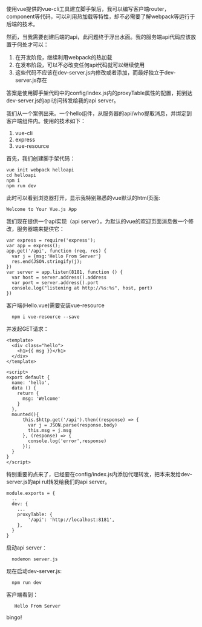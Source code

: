 使用vue提供的vue-cli工具建立脚手架后，我可以编写客户端router，component等代码，可以利用热加载等特性，却不必需要了解webpack等运行于后端的技术。

然而，当我需要创建后端的api，此问题终于浮出水面。我的服务端api代码应该放置于何处才可以：

1. 在开发阶段，继续利用webpack的热加载
2. 在发布阶段，可以不必改变任何api代码就可以继续使用
3. 这些代码不应该在dev-server.js内修改或者添加，而最好独立于dev-server.js存在

答案是使用脚手架代码中的config/index.js内的proxyTable属性的配置，把到达dev-server.js的api访问转发给我的api server。

我们从一个案例出来。一个hello组件，从服务器的api/who提取消息，并绑定到客户端组件内。使用的技术如下：

1. vue-cli
2. express
3. vue-resource

首先，我们创建脚手架代码：

    vue init webpack helloapi
    cd helloapi
    npm i
    npm run dev

此时可以看到浏览器打开，显示我特别熟悉的vue默认的html页面:

    Welcome to Your Vue.js App

我们现在提供一个api实现（api server），为默认的vue的欢迎页面消息做一个修改，服务器端来提供它：


    var express = require('express');
    var app = express();
    app.get('/api', function (req, res) {
      var j = {msg:'Hello From Server'}
      res.end(JSON.stringify(j);
    })
    var server = app.listen(8181, function () {
      var host = server.address().address
      var port = server.address().port
      console.log("listening at http://%s:%s", host, port)
    })
    
客户端(Hello.vue)需要安装vue-resource

      npm i vue-resource --save

并发起GET请求：

    <template>
      <div class="hello">
        <h1>{{ msg }}</h1>
      </div>
    </template>
    
    <script>
    export default {
      name: 'hello',
      data () {
        return {
          msg: 'Welcome'
        }
      },
      mounted(){
          this.$http.get('/api').then((response) => {
            var j = JSON.parse(response.body)
            this.msg = j.msg
          }, (response) => {
            console.log('error',response)
          });
      }
    }
    </script>

特别重要的点来了，已经要在config/index.js内添加代理转发，把本来发给dev-server.js的api rul转发给我们的api server。
 
    module.exports = {
      ..
      dev: {
        ...
        proxyTable: {       
            '/api': 'http://localhost:8181',
        },
      }
    }
    
启动api server：

      nodemon server.js

现在启动dev-server.js:

      npm run dev

客户端看到：

       Hello From Server

bingo!

